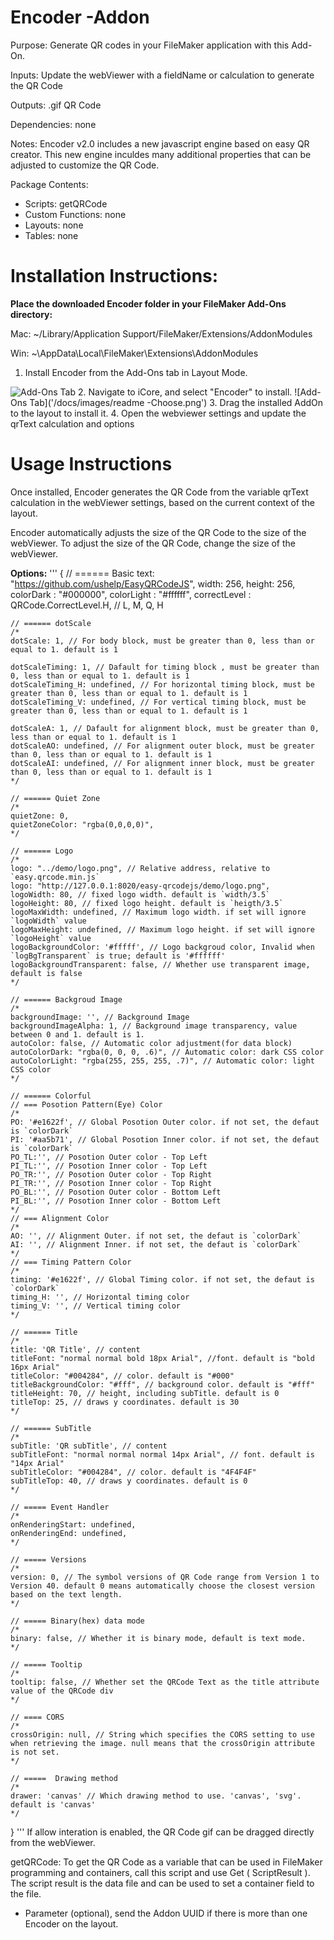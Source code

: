 # Encoder -Addon
Purpose: Generate QR codes in your FileMaker application with this Add-On.

Inputs:
  Update the webViewer with a fieldName or calculation to generate the QR Code

Outputs:
  .gif QR Code

Dependencies:
  none

Notes: Encoder v2.0 includes a new javascript engine based on easy QR creator. This new engine inculdes many additional properties that can be adjusted to customize the QR Code.

Package Contents:

- Scripts: getQRCode
- Custom Functions: none
- Layouts: none
- Tables: none
  

# Installation Instructions:
**Place the downloaded Encoder folder in your FileMaker Add-Ons directory:**

   Mac: ~/Library/Application Support/FileMaker/Extensions/AddonModules
   
   Win: ~\\AppData\\Local\\FileMaker\\Extensions\\AddonModules

  1. Install Encoder from the Add-Ons tab in Layout Mode.
  
  ![Add-Ons Tab](docs/images/Readme-Addons.png)
  2. Navigate to iCore, and select "Encoder" to install.
  ![Add-Ons Tab]('/docs/images/readme -Choose.png')
  3. Drag the installed AddOn to the layout to install it.
  4. Open the webviewer settings and update the qrText calculation and options

# Usage Instructions
  Once installed, Encoder generates the QR Code from the variable qrText calculation in the webViewer settings, based on the current context of the layout.
  
  Encoder automatically adjusts the size of the QR Code to the size of the webViewer.  To adjust the size of the QR Code, change the size of the webViewer.
  
  **Options:** 
  '''
  {
    // ====== Basic
    text: "https://github.com/ushelp/EasyQRCodeJS",
    width: 256,
    height: 256,
    colorDark : "#000000",
    colorLight : "#ffffff",
    correctLevel : QRCode.CorrectLevel.H, // L, M, Q, H
    
    // ====== dotScale
    /*
    dotScale: 1, // For body block, must be greater than 0, less than or equal to 1. default is 1
    
    dotScaleTiming: 1, // Dafault for timing block , must be greater than 0, less than or equal to 1. default is 1
    dotScaleTiming_H: undefined, // For horizontal timing block, must be greater than 0, less than or equal to 1. default is 1
    dotScaleTiming_V: undefined, // For vertical timing block, must be greater than 0, less than or equal to 1. default is 1
    
    dotScaleA: 1, // Dafault for alignment block, must be greater than 0, less than or equal to 1. default is 1
    dotScaleAO: undefined, // For alignment outer block, must be greater than 0, less than or equal to 1. default is 1
    dotScaleAI: undefined, // For alignment inner block, must be greater than 0, less than or equal to 1. default is 1
    */
   
    // ====== Quiet Zone
    /*
    quietZone: 0,
    quietZoneColor: "rgba(0,0,0,0)",
    */

    // ====== Logo
    /*
    logo: "../demo/logo.png", // Relative address, relative to `easy.qrcode.min.js`
    logo: "http://127.0.0.1:8020/easy-qrcodejs/demo/logo.png", 
    logoWidth: 80, // fixed logo width. default is `width/3.5`
    logoHeight: 80, // fixed logo height. default is `heigth/3.5`
    logoMaxWidth: undefined, // Maximum logo width. if set will ignore `logoWidth` value
    logoMaxHeight: undefined, // Maximum logo height. if set will ignore `logoHeight` value
    logoBackgroundColor: '#fffff', // Logo backgroud color, Invalid when `logBgTransparent` is true; default is '#ffffff'
    logoBackgroundTransparent: false, // Whether use transparent image, default is false
    */

    // ====== Backgroud Image
    /*
    backgroundImage: '', // Background Image
    backgroundImageAlpha: 1, // Background image transparency, value between 0 and 1. default is 1. 
    autoColor: false, // Automatic color adjustment(for data block)
    autoColorDark: "rgba(0, 0, 0, .6)", // Automatic color: dark CSS color
    autoColorLight: "rgba(255, 255, 255, .7)", // Automatic color: light CSS color
    */
    
    // ====== Colorful
    // === Posotion Pattern(Eye) Color
    /*
    PO: '#e1622f', // Global Posotion Outer color. if not set, the defaut is `colorDark`
    PI: '#aa5b71', // Global Posotion Inner color. if not set, the defaut is `colorDark`
    PO_TL:'', // Posotion Outer color - Top Left 
    PI_TL:'', // Posotion Inner color - Top Left 
    PO_TR:'', // Posotion Outer color - Top Right 
    PI_TR:'', // Posotion Inner color - Top Right 
    PO_BL:'', // Posotion Outer color - Bottom Left 
    PI_BL:'', // Posotion Inner color - Bottom Left 
    */
    // === Alignment Color
    /*
    AO: '', // Alignment Outer. if not set, the defaut is `colorDark`
    AI: '', // Alignment Inner. if not set, the defaut is `colorDark`
    */
    // === Timing Pattern Color
    /*
    timing: '#e1622f', // Global Timing color. if not set, the defaut is `colorDark`
    timing_H: '', // Horizontal timing color
    timing_V: '', // Vertical timing color
    */
    
    // ====== Title
    /*
    title: 'QR Title', // content 
    titleFont: "normal normal bold 18px Arial", //font. default is "bold 16px Arial"
    titleColor: "#004284", // color. default is "#000"
    titleBackgroundColor: "#fff", // background color. default is "#fff"
    titleHeight: 70, // height, including subTitle. default is 0
    titleTop: 25, // draws y coordinates. default is 30
    */
   
    // ====== SubTitle
    /*
    subTitle: 'QR subTitle', // content
    subTitleFont: "normal normal normal 14px Arial", // font. default is "14px Arial"
    subTitleColor: "#004284", // color. default is "4F4F4F"
    subTitleTop: 40, // draws y coordinates. default is 0
    */
   
    // ===== Event Handler
    /*
    onRenderingStart: undefined,
    onRenderingEnd: undefined,
    */
   
    // ===== Versions
    /*
    version: 0, // The symbol versions of QR Code range from Version 1 to Version 40. default 0 means automatically choose the closest version based on the text length.
    */     
   
    // ===== Binary(hex) data mode
    /*
    binary: false, // Whether it is binary mode, default is text mode. 
    */ 
    
    // ===== Tooltip
    /*
    tooltip: false, // Whether set the QRCode Text as the title attribute value of the QRCode div
    */
   
    // ==== CORS
    /*
    crossOrigin: null, // String which specifies the CORS setting to use when retrieving the image. null means that the crossOrigin attribute is not set.
    */
   
    // =====  Drawing method
    /*
    drawer: 'canvas' // Which drawing method to use. 'canvas', 'svg'. default is 'canvas'
    */   

}
'''
  If allow interation is enabled, the QR Code gif can be dragged directly from the webViewer.
  
  getQRCode: To get the QR Code as a variable that can be used in FileMaker programming and containers, call this script and use Get ( ScriptResult ). The script result is the data file and can be used to set a container field to the file.
  - Parameter (optional), send the Addon UUID if there is more than one Encoder on the layout.
  
